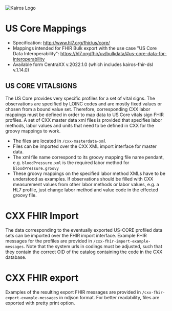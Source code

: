 ![Kairos Logo](https://www.kairos.de/app/uploads/kairos-logo-blue_iqvia.png "Kairos Logo")

US Core Mappings
========================

* Specification: http://www.hl7.org/fhir/us/core/
* Mappings intended for FHIR Bulk export with the use case "US Core Data
  Interoperability": https://hl7.org/fhir/uv/bulkdata/#us-core-data-for-interoperability
* Available form CentraXX v.2022.1.0 (which includes kairos-fhir-dsl v.1.14.0)

## US CORE VITALSIGNS

The US Core provides very specific profiles for a set of vital signs. The observations are specified by LOINC codes and are mostly fixed values or
chosen from a bound value set. Therefore, corresponding CXX labor mappings must be defined in order to map data to US Core vitals sign FHIR profiles.
A set of CXX master data xml files is provided that specifies labor methods, labor values and units that need to be defined in CXX for the groovy
mappings to work.

* The files are located in `/cxx-masterdata-xml`
* Files can be imported over the CXX XML import interface for master data.
* The xml file name correspond to its groovy mapping file name pendant, e.g. `bloodPressure.xml` is the required labor method
  for `bloodPressure.groovy`
* These groovy mappings on the specified labor method XMLs have to be understood as examples. If observations should be filled with CXX measurement
  values from other labor methods or labor values, e.g. a HL7 profile, just change labor method and value code in the effected groovy file.

# CXX FHIR Import

The data corresponding to the eventually exported US-CORE profiled data sets can be imported over the FHIR import interface. Example FHIR messages for
the profiles are provided in `/cxx-fhir-import-example-messages`. Note that the system urls in codings must be adjusted, such that they contain the
correct OID of the catalog containing the code in the CXX database.

# CXX FHIR export

Examples of the resulting export FHIR messages are provided in `/cxx-fhir-export-example-messages` in ndjson format. For better readability, files are
exported with pretty print option.
